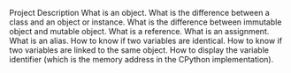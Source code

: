 Project Description
What is an object. What is the difference between a class and an object or instance. What is the difference between immutable object and mutable object. What is a reference. What is an assignment. What is an alias. How to know if two variables are identical. How to know if two variables are linked to the same object. How to display the variable identifier (which is the memory address in the CPython implementation). 
